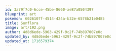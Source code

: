 ```yaml
---
id: 3a79f7c0-6cce-45be-8660-ae87a0504397
blueprint: art
pokemon: 6026107f-4514-424a-b32e-6578b21e0485
title: Sunflora
image: art/192.png
author: 4d8d6ede-5963-429f-9c2f-74b897007e0c
updated_by: 4d8d6ede-5963-429f-9c2f-74b897007e0c
updated_at: 1716579374
---
```

